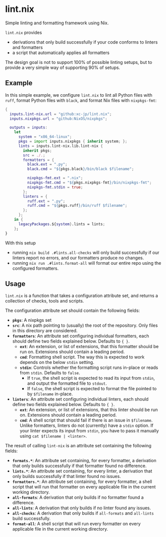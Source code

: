 # lint.nix

Simple linting and formatting framework using Nix.

`lint.nix` provides
  - derivations that only build successfully if your code conforms to linters and formatters
  - a script that automatically applies all formatters

The design goal is not to support 100% of possible linting setups, but to provide a very simple way of supporting 90% of setups.

## Example

In this simple example, we configure `lint.nix` to lint all Python files with `ruff`, format Python files with `black`, and format Nix files with `nixpkgs-fmt`:

```nix
{
  inputs.lint-nix.url = "github:xc-jp/lint.nix";
  inputs.nixpkgs.url = "github:NixOS/nixpkgs";

  outputs = inputs:
    let
      system = "x86_64-linux";
      pkgs = import inputs.nixpkgs { inherit system; };
      lints = inputs.lint-nix.lib.lint-nix {
        inherit pkgs;
        src = ./.;
        formatters = {
          black.ext = ".py";
          black.cmd = "${pkgs.black}/bin/black $filename";

          nixpkgs-fmt.ext = ".nix";
          nixpkgs-fmt.cmd = "${pkgs.nixpkgs-fmt}/bin/nixpkgs-fmt";
          nixpkgs-fmt.stdin = true;
        };
        linters = {
          ruff.ext = ".py";
          ruff.cmd = "${pkgs.ruff}/bin/ruff $filename";
        };
      };
    in {
      legacyPackages.${system}.lints = lints;
    };
}
```

With this setup
  - running `nix build .#lints.all-checks` will only build successfully if our linters report no errors, and our formatters produce no changes.
  - running `nix run .#lints.format-all` will format our entire repo using the configured formatters.

## Usage

`lint.nix` is a function that takes a configuration attribute set, and returns a collection of checks, tools and scripts.

The configuration attribute set should contain the following fields:

- **`pkgs`**: A nixpkgs set
- **`src`**: A nix path pointing to (usually) the root of the repository. Only files in this directory are considered.
- **`formatters`**: An attribute set configuring individual formatters, each should define two fields explained below. Defaults to `{ }`.
  - **`ext`**: An extension, or list of extensions, that this formatter should be run on. Extensions should contain a leading period.
  - **`cmd`**: Formatting shell script. The way this is expected to work depends on the below `stdin` setting.
  - **`stdin`**: Controls whether the formatting script runs in-place or reads from `stdin`. Defaults to `false`.
    - If `true`, the shell script is expected to read its input from `stdin`, and output the formatted file to `stdout`.
    - If `false`, the shell script is expected to format the file pointed to by `$filename` in-place.
- **`linters`**: An attribute set configuring individual linters, each should define two fields explained below. Defaults to `{ }`.
  - **`ext`**: An extension, or list of extensions, that this linter should be run on. Extensions should contain a leading period.
  - **`cmd`**: A shell script that should fail if there is an issue in `$filename`. Unlike formatters, linters do not (currently) have a `stdin` option. If your linter expects its input from `stdin`, you have to pass it manually using `cat $filename | <linter>`.

The result of calling `lint-nix` is an attribute set containing the following fields:

- **`formats.*`**: An attribute set containing, for every formatter, a derivation that only builds successfully if that formatter found no difference.
- **`lints.*`**: An attribute set containing, for every linter, a derivation that only builds successfully if that linter found no issues.
- **`formatters.*`**: An attribute set containing, for every formatter, a shell script that will run that formatter on every applicable file in the current working directory.
- **`all-formats`**: A derivation that only builds if no formatter found a difference.
- **`all-lints`**: A derivation that only builds if no linter found any issues.
- **`all-checks`**: A derivation that only builds if `all-formats` and `all-lints` build successfully.
- **`format-all`**: A shell script that will run every formatter on every applicable file in the current working directory.
